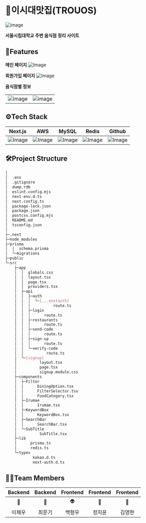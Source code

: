 

# 🥘이시대맛집(TROUOS)
![image](https://github.com/user-attachments/assets/a4f40d2e-129d-416e-9568-f07996bf2c92)


**서울시립대학교 주변 음식점 정리 사이트**

## 📝Features

**메인 페이지**
![Image](https://github.com/user-attachments/assets/ae7c7b8f-ce8a-47f8-a5cd-f4a887b15721)

**회원가입 페이지**
![Image](https://github.com/user-attachments/assets/c281a580-4741-4e9c-83be-ebdb5007bdb4)

**음식점별 정보**

|||
|:---:|:---:|
|![image](https://github.com/user-attachments/assets/c2e2ad65-6e65-4697-88ac-c0ac812d58c7)|![image](https://github.com/user-attachments/assets/e293cfdc-a232-4305-8f8d-26fd42890231)|

## ⚙Tech Stack
|Next.js|AWS|MySQL|Redis|Github|
|:---:|:---:|:---:|:---:|:---:|
|![Image](https://github.com/user-attachments/assets/198b8159-4f44-4200-a074-8c63d80b5ae8) | ![Image](https://github.com/user-attachments/assets/c7734516-8b9b-4a63-b522-2751e9f19ab4) |![Image](https://github.com/user-attachments/assets/5b9b4365-0e66-45d1-8fad-4dd13ce4184d) |![Image](https://github.com/user-attachments/assets/051b5e00-c894-4533-a474-aac3ca47bbb0) |![Image](https://github.com/user-attachments/assets/20cd0de9-ee1b-46ba-9f84-0a3b7bd89c6c) |


## 🛠️Project Structure

```bash
│  
│  .env
│  .gitignore
│  dump.rdb
│  eslint.config.mjs
│  next-env.d.ts
│  next.config.ts
│  package-lock.json
│  package.json
│  postcss.config.mjs
│  README.md
│  tsconfig.json
│  
├─.next
├─node_modules        
├─prisma
│  │  schema.prisma
│  └─migrations
├─public  
└─src
    ├─app
    │  │  globals.css
    │  │  layout.tsx
    │  │  page.tsx
    │  │  providers.tsx
    │  ├─api
    │  │  ├─auth
    │  │  │  └─[...nextauth]
    │  │  │          route.ts       
    │  │  ├─login
    │  │  │      route.ts      
    │  │  ├─restaurants
    │  │  │      route.ts     
    │  │  ├─send-code
    │  │  │      route.ts     
    │  │  ├─sign-up
    │  │  │      route.ts   
    │  │  └─verify-code
    │  │          route.ts    
    │  └─[signup]
    │          layout.tsx
    │          page.tsx
    │          signup.module.css        
    ├─components
    │  ├─Filter
    │  │      DiningOption.tsx
    │  │      FilterSelector.tsx
    │  │      FoodCategory.tsx
    │  ├─Irumae
    │  │      Irumae.tsx   
    │  ├─KeywordBox
    │  │      KeywordBox.tsx
    │  ├─SearchBar
    │  │      SearchBar.tsx
    │  └─SubTitle
    │          SubTitle.tsx       
    ├─lib
    │      prisma.ts
    │      redis.ts
    └─types
            kakao.d.ts
            next-auth.d.ts
```

## 💁‍♂️Team Members
|Backend|Backend|Frontend|Frontend|Frontend|
|:---:|:---:|:---:|:---:|:---:|
| 🐰 | 🦙 |👽 |🐧 |🐣 |
|이채우|최문기|백형우|정지윤|김영현|

